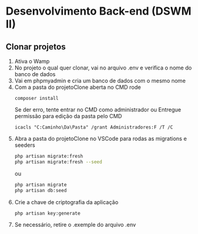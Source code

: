 # Desenvolvimento Back-end (DSWM II)
## Clonar projetos
1. Ativa o Wamp
2. No projeto o qual quer clonar, vai no arquivo .env e verifica o nome do banco de dados
3. Vai em phpmyadmin e cria um banco de dados com o mesmo nome
4. Com a pasta do projetoClone aberta no CMD rode
   ```CMD
   composer install
   ```
   Se der erro, tente entrar no CMD como administrador
   ou
   Entregue permissão para edição da pasta pelo CMD
   ```CMD
   icacls "C:Caminho\Da\Pasta" /grant Administradores:F /T /C
   ```
6. Abra a pasta do projetoClone no VSCode para rodas as migrations e seeders
   ```bash
   php artisan migrate:fresh
   php artisan migrate:fresh --seed
   ```
   ou
   ```bash
   php artisan migrate
   php artisan db:seed
   ```
7. Crie a chave de criptografia da aplicação
   ```bash
   php artisan key:generate
   ```
9. Se necessário, retire o .exemple do arquivo .env
   
